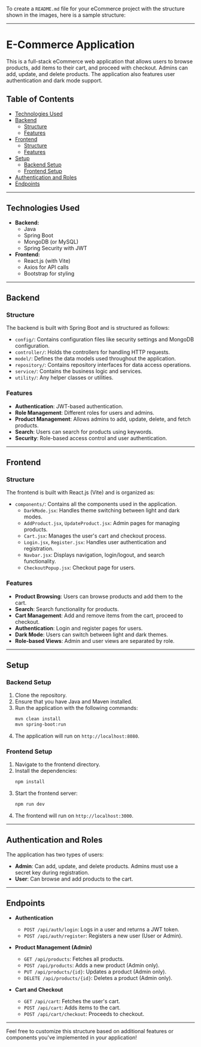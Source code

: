 To create a `README.md` file for your eCommerce project with the structure shown in the images, here is a sample structure:

---

# E-Commerce Application

This is a full-stack eCommerce web application that allows users to browse products, add items to their cart, and proceed with checkout. Admins can add, update, and delete products. The application also features user authentication and dark mode support.

## Table of Contents

- [Technologies Used](#technologies-used)
- [Backend](#backend)
  - [Structure](#backend-structure)
  - [Features](#backend-features)
- [Frontend](#frontend)
  - [Structure](#frontend-structure)
  - [Features](#frontend-features)
- [Setup](#setup)
  - [Backend Setup](#backend-setup)
  - [Frontend Setup](#frontend-setup)
- [Authentication and Roles](#authentication-and-roles)
- [Endpoints](#endpoints)

---

## Technologies Used

- **Backend:**
  - Java
  - Spring Boot
  - MongoDB (or MySQL)
  - Spring Security with JWT
- **Frontend:**
  - React.js (with Vite)
  - Axios for API calls
  - Bootstrap for styling

---

## Backend

### Structure

The backend is built with Spring Boot and is structured as follows:

- `config/`: Contains configuration files like security settings and MongoDB configuration.
- `controller/`: Holds the controllers for handling HTTP requests.
- `model/`: Defines the data models used throughout the application.
- `repository/`: Contains repository interfaces for data access operations.
- `service/`: Contains the business logic and services.
- `utility/`: Any helper classes or utilities.

### Features

- **Authentication**: JWT-based authentication.
- **Role Management**: Different roles for users and admins.
- **Product Management**: Allows admins to add, update, delete, and fetch products.
- **Search**: Users can search for products using keywords.
- **Security**: Role-based access control and user authentication.
  
---

## Frontend

### Structure

The frontend is built with React.js (Vite) and is organized as:

- `components/`: Contains all the components used in the application.
  - `DarkMode.jsx`: Handles theme switching between light and dark modes.
  - `AddProduct.jsx`, `UpdateProduct.jsx`: Admin pages for managing products.
  - `Cart.jsx`: Manages the user's cart and checkout process.
  - `Login.jsx`, `Register.jsx`: Handles user authentication and registration.
  - `Navbar.jsx`: Displays navigation, login/logout, and search functionality.
  - `CheckoutPopup.jsx`: Checkout page for users.
  
### Features

- **Product Browsing**: Users can browse products and add them to the cart.
- **Search**: Search functionality for products.
- **Cart Management**: Add and remove items from the cart, proceed to checkout.
- **Authentication**: Login and register pages for users.
- **Dark Mode**: Users can switch between light and dark themes.
- **Role-based Views**: Admin and user views are separated by role.

---

## Setup

### Backend Setup

1. Clone the repository.
2. Ensure that you have Java and Maven installed.
3. Run the application with the following commands:
   ```bash
   mvn clean install
   mvn spring-boot:run
   ```
4. The application will run on `http://localhost:8080`.

### Frontend Setup

1. Navigate to the frontend directory.
2. Install the dependencies:
   ```bash
   npm install
   ```
3. Start the frontend server:
   ```bash
   npm run dev
   ```
4. The frontend will run on `http://localhost:3000`.

---

## Authentication and Roles

The application has two types of users:

- **Admin**: Can add, update, and delete products. Admins must use a secret key during registration.
- **User**: Can browse and add products to the cart.

---

## Endpoints

- **Authentication**
  - `POST /api/auth/login`: Logs in a user and returns a JWT token.
  - `POST /api/auth/register`: Registers a new user (User or Admin).
  
- **Product Management (Admin)**
  - `GET /api/products`: Fetches all products.
  - `POST /api/products`: Adds a new product (Admin only).
  - `PUT /api/products/{id}`: Updates a product (Admin only).
  - `DELETE /api/products/{id}`: Deletes a product (Admin only).

- **Cart and Checkout**
  - `GET /api/cart`: Fetches the user's cart.
  - `POST /api/cart`: Adds items to the cart.
  - `POST /api/cart/checkout`: Proceeds to checkout.

---

Feel free to customize this structure based on additional features or components you've implemented in your application!
